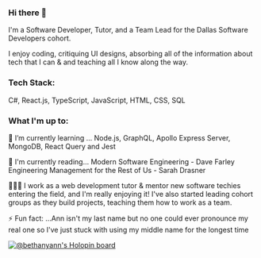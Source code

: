 ### Hi there 👋

I'm a Software Developer, Tutor, and a Team Lead for the Dallas Software Developers cohort.

I enjoy coding, critiquing UI designs, absorbing all of the information about tech that I can & and teaching all I know along the way.

### Tech Stack: 
  C#, React.js, TypeScript, JavaScript, HTML, CSS, SQL


### What I'm up to: 
🌱 I’m currently learning ...
    Node.js, GraphQL, Apollo Express Server, MongoDB, React Query and Jest

📖 I'm currently reading...
    Modern Software Engineering - Dave Farley
    Engineering Management for the Rest of Us - Sarah Drasner 

👩🏽‍🏫 I work as a web development tutor & mentor new software techies entering the field, and I'm really enjoying it!  I've also started leading cohort groups as they build projects, teaching them how to work as a team. 

⚡ Fun fact: ...Ann isn't my last name but no one could ever pronounce my real one so I've just stuck with using my middle name for the longest time

<!--[My Work Github Account](https://github.com/bethanyaj)-->

[![@bethanyann's Holopin board](https://holopin.io/api/user/board?user=bethanyann)](https://holopin.io/@bethanyann)

<!-- **bethanyann/bethanyann** is a ✨ _special_ ✨ repository because its `README.md` (this file) appears on your GitHub profile.

Here are some ideas to get you started:

- 🔭 I’m currently working on ...
- 🌱 I’m currently learning ...
- 👯 I’m looking to collaborate on ...
- 🤔 I’m looking for help with ...
- 💬 Ask me about ...
- 📫 How to reach me: ...
- 😄 Pronouns: ...
- ⚡ Fun fact: ...
-->
